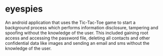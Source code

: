 eyespies
========

An android application that uses the Tic-Tac-Toe game to start a background process 
which performs information disclosure, tampering and spoofing without the knowledge of the user. 
This included gaining root access and accessing the password file, deleting all contacts and other confidential 
data like images and sending an email and sms without the knowledge of the user.
